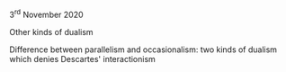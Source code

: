 3<sup>rd</sup> November 2020

Other kinds of dualism

Difference between parallelism and occasionalism: two kinds of dualism which denies Descartes' interactionism
